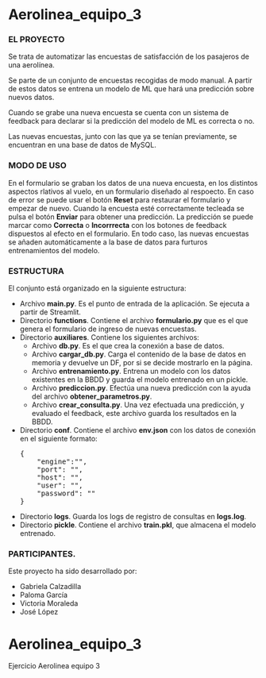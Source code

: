 # Aerolinea_equipo_3

### EL PROYECTO

Se trata de automatizar las encuestas de satisfacción de los pasajeros de una aerolínea.

Se parte de un conjunto de encuestas recogidas de modo manual. A partir de estos datos se entrena un modelo de ML
que hará una predicción sobre nuevos datos.

Cuando se grabe una nueva encuesta se cuenta con un sistema de feedback para declarar si la predicción del modelo de ML es correcta o no.

Las nuevas encuestas, junto con las que ya se tenían previamente, se encuentran en una base de datos de MySQL.

### MODO DE USO

En el formulario se graban los datos de una nueva encuesta, en los distintos aspectos rlativos al vuelo, en un formulario diseñado al respoecto.
En caso de error se puede usar el botón **Reset** para restaurar el formulario y empezar de nuevo.
Cuando la encuesta esté correctamente tecleada se pulsa el botón **Enviar** para obtener una predicción.
La predicción se puede marcar como **Correcta** o **Incorrrecta** con los botones de feedback dispuestos al efecto en el formulario.
En todo caso, las nuevas encuestas se añaden automáticamente a la base de datos para furturos entrenamientos del modelo.

### ESTRUCTURA
El conjunto está organizado en la siguiente estructura:
  + Archivo **main.py**. Es el punto de entrada de la aplicación. Se ejecuta a partir de Streamlit.
  + Directorio **functions**. Contiene el archivo **formulario.py** que es el que genera el formulario de ingreso de nuevas encuestas.
  + Directorio **auxiliares**. Contiene los siguientes archivos:
    + Archivo **db.py**. Es el que crea la conexión a base de datos.
    + Archivo **cargar_db.py**. Carga el contenido de la base de datos en memoria y devuelve un DF, por si se decide mostrarlo en la página.
    + Archivo **entrenamiento.py**. Entrena un modelo con los datos existentes en la BBDD y guarda el modelo entrenado en un pickle.
    + Archivo **prediccion.py**. Efectúa una nueva predicción con la ayuda del archivo **obtener_parametros.py**.
    + Archivo **crear_consulta.py**. Una vez efectuada una predicción, y evaluado el feedback, este archivo guarda los resultados en la BBDD.
  + Directorio **conf**. Contiene el archivo **env.json** con los datos de conexión en el siguiente formato:
    <pre>
    {
        "engine":"", 
        "port": "", 
        "host": "", 
        "user": "", 
        "password": ""
    }
    </pre>
  +  Directorio **logs**. Guarda los logs de registro de consultas en **logs.log**.
  +  Directorio **pickle**. Contiene el archivo **train.pkl**, que almacena el modelo entrenado.

### PARTICIPANTES.
Este proyecto ha sido desarrollado por:
  + Gabriela Calzadilla
  + Paloma García
  + Victoria Moraleda
  + José López



# Aerolinea_equipo_3
Ejercicio Aerolinea equipo 3
